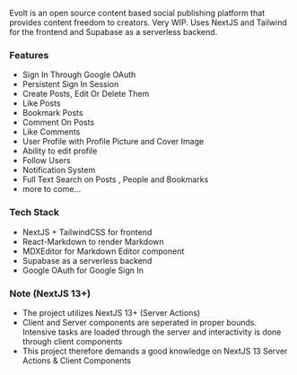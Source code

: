 Evolt is an open source content based social publishing platform that provides content freedom to creators. Very WIP. Uses NextJS and Tailwind for the frontend and Supabase as a serverless backend.

### Features

- Sign In Through Google OAuth
- Persistent Sign In Session
- Create Posts, Edit Or Delete Them
- Like Posts
- Bookmark Posts
- Comment On Posts
- Like Comments
- User Profile with Profile Picture and Cover Image
- Ability to edit profile
- Follow Users
- Notification System
- Full Text Search on Posts , People and Bookmarks
- more to come...

### Tech Stack

- NextJS + TailwindCSS for frontend
- React-Markdown to render Markdown
- MDXEditor for Markdown Editor component
- Supabase as a serverless backend
- Google OAuth for Google Sign In

### Note (NextJS 13+)

- The project utilizes NextJS 13+ (Server Actions)
- Client and Server components are seperated in proper bounds. Intensive tasks are loaded through the server and interactivity is done through client components
- This project therefore demands a good knowledge on NextJS 13 Server Actions & Client Components
